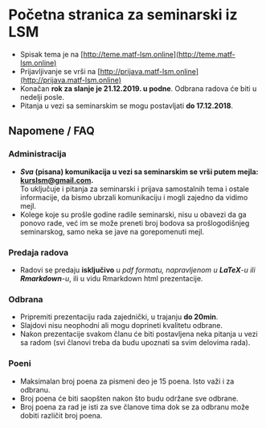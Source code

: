# Početna stranica za seminarski iz LSM

* Spisak tema je na [http://teme.matf-lsm.online](http://teme.matf-lsm.online)
* Prijavljivanje se vrši na [http://prijava.matf-lsm.online](http://prijava.matf-lsm.online)
* Konačan **rok za slanje je 21.12.2019. u podne**. Odbrana radova će biti u nedelji posle.
* Pitanja u vezi sa seminarskim se mogu postavljati **do 17.12.2018**.

## Napomene / FAQ

### Administracija
* ***Sva* (pisana) komunikacija u vezi sa seminarskim se vrši putem mejla: kurslsm@gmail.com.**<br>
To uključuje i pitanja za seminarski i prijava samostalnih tema i ostale informacije, da bismo ubrzali komunikaciju i mogli zajedno da vidimo mejl.
* Kolege koje su prošle godine radile seminarski, nisu u obavezi da ga ponovo rade, već im se može preneti broj bodova sa prošlogodišnjeg seminarskog, samo neka se jave na gorepomenuti mejl.

### Predaja radova
* Radovi se predaju **isključivo** u *pdf formatu, napravljenom u **LaTeX**-u ili **Rmarkdown**-u*, ili u vidu Rmarkdown html prezentacije.

### Odbrana

* Pripremiti prezentaciju rada zajednički, u trajanju **do 20min**.
* Slajdovi nisu neophodni ali mogu doprineti kvalitetu odbrane.
* Nakon prezentacije svakom članu će biti postavljena neka pitanja u vezi sa radom (svi članovi treba da budu upoznati sa svim delovima rada).

### Poeni
* Maksimalan broj poena za pismeni deo je 15 poena. Isto važi i za odbranu.
* Broj poena će biti saopšten nakon što budu održane sve odbrane.
* Broj poena za rad je isti za sve članove tima dok se za odbranu može dobiti različit broj poena.
